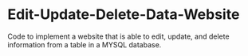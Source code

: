 # Edit-Update-Delete-Data-Website
Code to implement a website that is able to edit, update, and delete information from a table in a MYSQL database.
